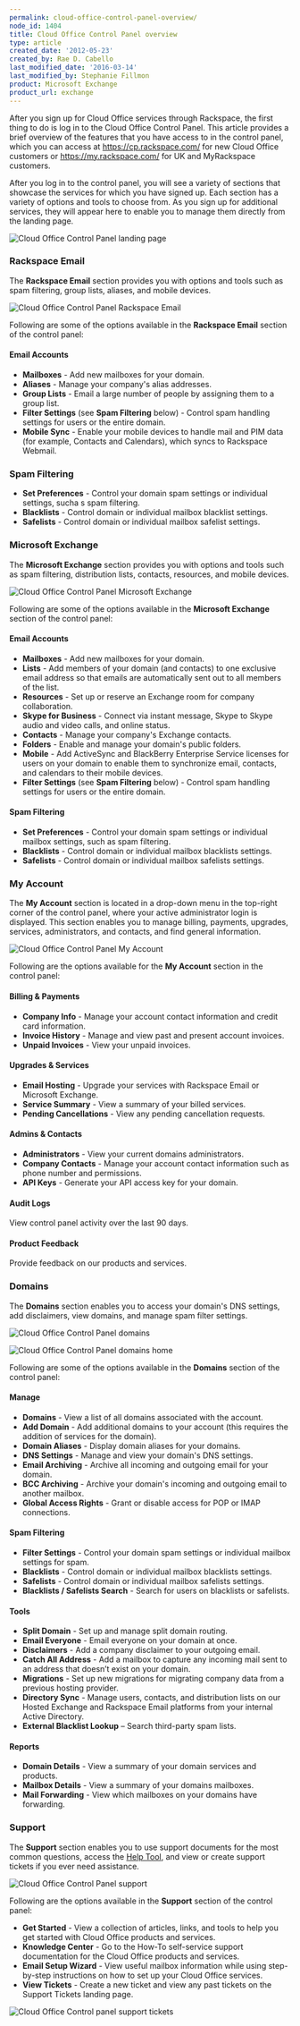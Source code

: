 ```yaml
---
permalink: cloud-office-control-panel-overview/
node_id: 1404
title: Cloud Office Control Panel overview
type: article
created_date: '2012-05-23'
created_by: Rae D. Cabello
last_modified_date: '2016-03-14'
last_modified_by: Stephanie Fillmon
product: Microsoft Exchange
product_url: exchange
---
```


After you sign up for Cloud Office services through Rackspace, the first thing
to do is log in to the Cloud Office Control Panel. This article
provides a brief overview of the features that you have access to in the control panel, which you can access at
<https://cp.rackspace.com/> for new Cloud Office customers or
<https://my.rackspace.com/> for UK and MyRackspace customers.

After you log in to the control panel, you will see a variety of
sections that showcase the services for which you have signed up. Each section has a variety of
options and tools to choose from. As you sign up for additional services, they will appear here to enable you to manage them directly from the landing page.

![Cloud Office Control Panel landing page](https://b9002618969a676fa5e9-329656694c46da9401f89a96a819e8df.ssl.cf5.rackcdn.com/exchange/microsoft-exchange-cp-main-1.jpg)

### Rackspace Email

The **Rackspace Email** section provides you with options and tools such as spam filtering, group lists, aliases, and mobile devices.

![Cloud Office Control Panel Rackspace Email](https://b9002618969a676fa5e9-329656694c46da9401f89a96a819e8df.ssl.cf5.rackcdn.com/exchange/microsoft-exchange-cp-email-2.jpg)

Following are some of the options available in the **Rackspace Email** section of the control panel:

#### Email Accounts
-  **Mailboxes** - Add new mailboxes for your domain.
-  **Aliases** - Manage your company's alias addresses.
-  **Group Lists** - Email a large number of people by assigning them to a group list.
-  **Filter Settings** (see **Spam Filtering** below) - Control spam handling settings for users or the entire domain.
-  **Mobile Sync** - Enable your mobile devices to handle mail and PIM data (for example, Contacts and Calendars), which syncs to Rackspace Webmail.

### Spam Filtering

-  **Set Preferences** - Control your domain spam settings or individual settings, sucha s spam filtering.
-  **Blacklists** - Control domain or individual mailbox blacklist settings.
-  **Safelists** - Control domain or individual mailbox safelist settings.

### Microsoft Exchange

The **Microsoft Exchange** section provides you with options and tools such as spam filtering, distribution lists, contacts, resources, and mobile devices.

![Cloud Office Control Panel Microsoft Exchange](https://b9002618969a676fa5e9-329656694c46da9401f89a96a819e8df.ssl.cf5.rackcdn.com/exchange/microsoft-exchange-cp-exchange-3.jpg)

Following are some of the options available in the **Microsoft Exchange** section of the control panel:

#### Email Accounts
-  **Mailboxes** - Add new mailboxes for your domain.
-  **Lists** - Add members of your domain (and contacts) to one exclusive email address so that emails are automatically sent out to all members of the list.
-  **Resources** - Set up or reserve an Exchange room for company collaboration.
-  **Skype for Business** - Connect via instant message, Skype to Skype audio and video calls, and online status.
-  **Contacts** - Manage your company's Exchange contacts.
-  **Folders** - Enable and manage your domain's public folders.
-  **Mobile** - Add ActiveSync and BlackBerry Enterprise Service licenses for users on your domain to enable them to synchronize email, contacts, and calendars to their mobile devices.
-  **Filter Settings** (see **Spam Filtering** below) - Control spam handling settings for users or the entire domain.

#### Spam Filtering
-  **Set Preferences** - Control your domain spam settings or individual mailbox settings, such as spam filtering.
-  **Blacklists** - Control domain or individual mailbox blacklists settings.
-  **Safelists** - Control domain or individual mailbox safelists settings.

### My Account

The **My Account** section is located in a drop-down menu in the top-right corner of the control panel, where your active administrator login is displayed. This section enables you to manage billing, payments, upgrades, services, administrators, and contacts, and find general information.

![Cloud Office Control Panel My Account](https://b9002618969a676fa5e9-329656694c46da9401f89a96a819e8df.ssl.cf5.rackcdn.com/exchange/microsoft-exchange-cp-account-4.jpg)

Following are the options available for the **My Account** section in the control panel:

#### Billing & Payments
-  **Company Info** - Manage your account contact information and credit card information.
-  **Invoice History** - Manage and view past and present account invoices.
-  **Unpaid Invoices** - View your unpaid invoices.

#### Upgrades & Services
-  **Email Hosting** - Upgrade your services with Rackspace Email or Microsoft Exchange.
-  **Service Summary** - View a summary of your billed services.
-  **Pending Cancellations** - View any pending cancellation requests.

#### Admins & Contacts
-  **Administrators** - View your current domains administrators.
-  **Company Contacts** - Manage your account contact information such as phone number and permissions.
-  **API Keys** - Generate your API access key for your domain.

#### Audit Logs
View control panel activity over the last 90 days.

#### Product Feedback
Provide feedback on our products and services.

### Domains

The **Domains** section enables you to access your domain's DNS settings, add disclaimers, view domains, and manage spam filter settings.

![Cloud Office Control Panel domains](https://b9002618969a676fa5e9-329656694c46da9401f89a96a819e8df.ssl.cf5.rackcdn.com/exchange/microsoft-exchange-cp-domains-5.jpg)

![Cloud Office Control Panel domains home](https://b9002618969a676fa5e9-329656694c46da9401f89a96a819e8df.ssl.cf5.rackcdn.com/exchange/microsoft-exchange-cp-domain-home-6.jpg)

Following are some of the options available in the **Domains** section of the control panel:

#### Manage
-  **Domains** - View a list of all domains associated with the account.
-  **Add Domain** - Add additional domains to your account (this requires the addition of services for the domain).
-  **Domain Aliases** - Display domain aliases for your domains.
-  **DNS Settings** - Manage and view your domain's DNS settings.
-  **Email Archiving** - Archive all incoming and outgoing email for your domain.
-  **BCC Archiving** - Archive your domain's incoming and outgoing email to another mailbox.
-  **Global Access Rights** - Grant or disable access for POP or IMAP connections.

#### Spam Filtering
-  **Filter Settings** - Control your domain spam settings or individual mailbox settings for spam.
-  **Blacklists** - Control domain or individual mailbox blacklists settings.
-  **Safelists** - Control domain or individual mailbox safelists settings.
-  **Blacklists / Safelists Search** - Search for users on blacklists or safelists.

#### Tools
-  **Split Domain** - Set up and manage split domain routing.
-  **Email Everyone** - Email everyone on your domain at once.
-  **Disclaimers** - Add a company disclaimer to your outgoing email.
-  **Catch All Address** - Add a mailbox to capture any incoming mail sent to an address that doesn’t exist on your domain.
-  **Migrations** - Set up new migrations for migrating company data from a previous hosting provider.
-  **Directory Sync** - Manage users, contacts, and distribution lists on our Hosted Exchange and Rackspace Email platforms from your internal Active Directory.
-  **External Blacklist Lookup** – Search third-party spam lists.

#### Reports
-  **Domain Details** - View a summary of your domain services and products.
-  **Mailbox Details** - View a summary of your domains mailboxes.
-  **Mail Forwarding** - View which mailboxes on your domains have forwarding.

### Support

The **Support** section enables you to use support documents for the most common questions, access the [Help Tool](how-to/help-tool-for-hosted-email-and-skype-for-business), and view or create support tickets if you ever need assistance.

![Cloud Office Control Panel support](https://b9002618969a676fa5e9-329656694c46da9401f89a96a819e8df.ssl.cf5.rackcdn.com/exchange/microsoft-exchange-cp-support-7.jpg)

Following are the options available in the **Support** section of the control panel:

-  **Get Started** - View a collection of articles, links, and tools to help you get started with Cloud Office products and services.
-  **Knowledge Center** - Go to the How-To self-service support documentation for the Cloud Office products and services.
-  **Email Setup Wizard** - View useful mailbox information while using step-by-step instructions on how to set up your Cloud Office services.
-  **View Tickets** - Create a new ticket and view any past tickets on the Support Tickets landing page.

  ![Cloud Office Control panel support tickets](https://b9002618969a676fa5e9-329656694c46da9401f89a96a819e8df.ssl.cf5.rackcdn.com/exchange/microsoft-exchange-cp-support-tickets-8.jpg)
